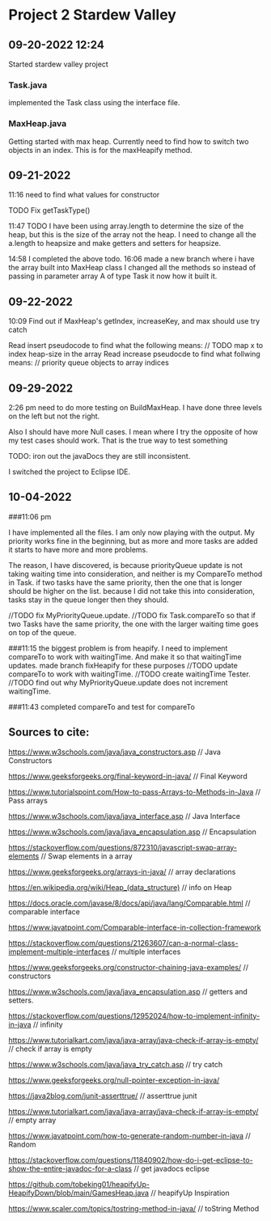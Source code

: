 # Project 2 Stardew Valley
## 09-20-2022 12:24
Started stardew valley project
### Task.java
implemented the Task class using the interface file.

### MaxHeap.java
Getting started with max heap.
Currently need to find how to switch two objects in an index. 
This is for the maxHeapify method.

## 09-21-2022
11:16
need to find what values for constructor

TODO Fix getTaskType()

11:47
TODO I have been using array.length to determine the size
of the heap, but this is the size of the array not the heap.
I need to change all the a.length to heapsize
and make getters and setters for heapsize.

14:58
I completed the above todo.
16:06
made a new branch where i have the array built into MaxHeap class
I changed all the methods so instead of passing in parameter array A
of type Task it now how it built it.

## 09-22-2022
10:09
Find out if MaxHeap's getIndex, increaseKey, and max should use try catch
         
Read insert pseudocode to find what the following means:
    // TODO map x to index heap-size in the array
Read increase pseudocde to find what follwing means:
    // priority queue objects to array indices

## 09-29-2022
2:26 pm
need to do more testing on BuildMaxHeap. I have done three levels on the left
but not the right.

Also I should have more Null cases. I mean where I try the opposite
of how my test cases should work. That is the true way to test something

TODO: iron out the javaDocs they are still inconsistent.

I switched the project to Eclipse IDE. 

## 10-04-2022
###11:06 pm

I have implemented all the files. I am only now playing with the output.
My priority works fine in the beginning, but as more and more tasks are
added it starts to have more and more problems.

The reason, I have discovered, is because priorityQueue update is not taking waiting time into
consideration, and neither is my CompareTo method in Task. if two tasks have the same
priority, then the one that is longer should be higher on the list. because I did not take
this into consideration, tasks stay in the queue longer then they should. 

//TODO fix MyPriorityQueue.update.
//TODO fix Task.compareTo so that if two Tasks have the same priority, the one
with the larger waiting time goes on top of the queue.

###11:15
the biggest problem is from heapify. I need to implement
compareTo to work with waitingTime. And make it so that waitingTime updates.
made branch fixHeapify for these purposes
//TODO update compareTo to work with waitingTime.
//TODO create waitingTime Tester.
//TODO find out why MyPriorityQueue.update does not
increment waitingTime.

###11:43
completed compareTo and test for compareTo
## Sources to cite:
https://www.w3schools.com/java/java_constructors.asp // Java Constructors

https://www.geeksforgeeks.org/final-keyword-in-java/ // Final Keyword

https://www.tutorialspoint.com/How-to-pass-Arrays-to-Methods-in-Java // Pass arrays

https://www.w3schools.com/java/java_interface.asp // Java Interface

https://www.w3schools.com/java/java_encapsulation.asp // Encapsulation

https://stackoverflow.com/questions/872310/javascript-swap-array-elements // Swap elements in a array

https://www.geeksforgeeks.org/arrays-in-java/ // array declarations

https://en.wikipedia.org/wiki/Heap_(data_structure) // info on Heap

https://docs.oracle.com/javase/8/docs/api/java/lang/Comparable.html // comparable interface

https://www.javatpoint.com/Comparable-interface-in-collection-framework

https://stackoverflow.com/questions/21263607/can-a-normal-class-implement-multiple-interfaces // multiple interfaces

https://www.geeksforgeeks.org/constructor-chaining-java-examples/ // constructors

https://www.w3schools.com/java/java_encapsulation.asp // getters and setters.

https://stackoverflow.com/questions/12952024/how-to-implement-infinity-in-java // infinity

https://www.tutorialkart.com/java/java-array/java-check-if-array-is-empty/ // check if array is empty

https://www.w3schools.com/java/java_try_catch.asp // try catch

https://www.geeksforgeeks.org/null-pointer-exception-in-java/

https://java2blog.com/junit-asserttrue/ // asserttrue junit

https://www.tutorialkart.com/java/java-array/java-check-if-array-is-empty/ // empty array

https://www.javatpoint.com/how-to-generate-random-number-in-java // Random

https://stackoverflow.com/questions/11840902/how-do-i-get-eclipse-to-show-the-entire-javadoc-for-a-class // get javadocs eclipse

https://github.com/tobeking01/heapifyUp-HeapifyDown/blob/main/GamesHeap.java // heapifyUp Inspiration

https://www.scaler.com/topics/tostring-method-in-java/ // toString Method